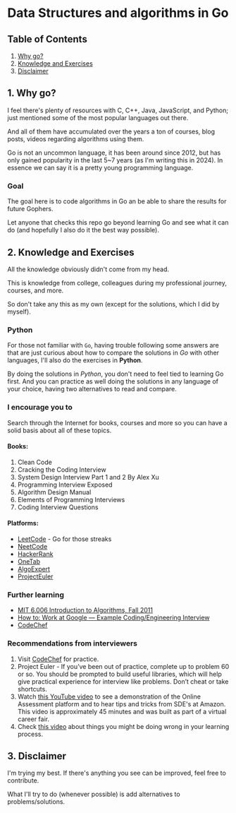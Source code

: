 # Data Structures and algorithms in Go

## Table of Contents

1. [Why go?](#1-why-go)
2. [Knowledge and Exercises](#2-knowledge-and-exercises)
3. [Disclaimer](#3-disclaimer)

## 1. Why go?

I feel there's plenty of resources with C, C++, Java, JavaScript, and Python; just mentioned some of the most popular languages out there.

And all of them have accumulated over the years a ton of courses, blog posts, videos regarding algorithms using them.

Go is not an uncommon language, it has been around since 2012, but has only gained popularity in the last 5~7 years (as I'm writing this in 2024). In essence we can say it is a pretty young programming language.

### Goal

The goal here is to code algorithms in Go an be able to share the results for future Gophers.

Let anyone that checks this repo go beyond learning Go and see what it can do (and hopefully I also do it the best way possible).

## 2. Knowledge and Exercises

All the knowledge obviously didn't come from my head.

This is knowledge from college, colleagues during my professional journey, courses, and more.

So don't take any this as my own (except for the solutions, which I did by myself).

### Python

For those not familiar with `Go`, having trouble following some answers are that are just curious about how to compare the solutions in _Go_ with other languages, I'll also do the exercises in **Python**. 

By doing the solutions in _Python_, you don't need to feel tied to learning Go first. And you can practice as well doing the solutions in any language of your choice, having two alternatives to read and compare.

### I encourage you to

Search through the Internet for books, courses and more so you can have a solid basis about all of these topics.

#### Books:

1. Clean Code
2. Cracking the Coding Interview
3. System Design Interview Part 1 and 2 By Alex Xu
4. Programming Interview Exposed
5. Algorithm Design Manual
6. Elements of Programming Interviews
7. Coding Interview Questions

#### Platforms:

- [LeetCode](https://leetcode.com/) - Go for those streaks
- [NeetCode](https://neetcode.io/)
- [HackerRank](https://www.hackerrank.com/)
- [OneTab](https://www.one-tab.com/page/5NSLmDSRTMyly8q-mgHMJQ)
- [AlgoExpert](https://www.algoexpert.io/)
- [ProjectEuler](https://projecteuler.net/)

### Further learning

- [MIT 6.006 Introduction to Algorithms, Fall 2011](https://www.youtube.com/playlist?list=PLUl4u3cNGP61Oq3tWYp6V_F-5jb5L2iHb)
- [How to: Work at Google — Example Coding/Engineering Interview](https://youtu.be/XKu_SEDAykw)
- [CodeChef](https://www.codechef.com/)

### Recommendations from interviewers

1. Visit [CodeChef](https://www.codechef.com/) for practice. 
2. Project Euler - If you’ve been out of practice, complete up to problem 60 or so. You should be prompted to build useful libraries, which will help give practical experience for interview like problems. Don’t cheat or take shortcuts.
3. Watch [this YouTube video](https://youtu.be/9-JWIJOTbGA) to see a demonstration of the Online Assessment platform and to hear tips and tricks from SDE's at Amazon. This video is approximately 45 minutes and was built as part of a virtual career fair.
4. Check [this video](https://youtu.be/ADXNcv6KbMQ) about things you might be doing wrong in your learning process.

## 3. Disclaimer

I'm trying my best. If there's anything you see can be improved, feel free to contribute.

What I'll try to do (whenever possible) is add alternatives to problems/solutions.
